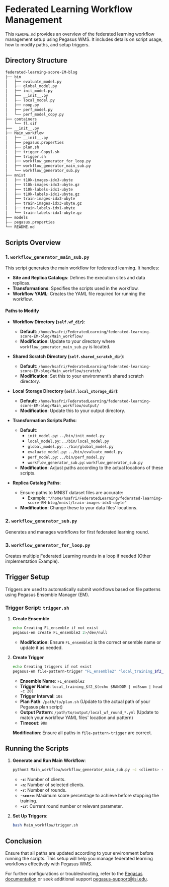 
# Federated Learning Workflow Management

This `README.md` provides an overview of the federated learning workflow management setup using Pegasus WMS. It includes details on script usage, how to modify paths, and setup triggers.

## Directory Structure

```bash
federated-learning-score-EM-blog
├── bin
│   ├── evaluate_model.py
│   ├── global_model.py
│   ├── init_model.py
│   ├── __init__.py
│   ├── local_model.py
│   ├── noop.py
│   ├── perf_model.py
│   └── perf_model_copy.py
├── containers
│   └── fl.sif
├── __init__.py
├── Main_workflow
│   ├── __init__.py
│   ├── pegasus.properties
│   ├── plan.sh
│   ├── trigger-Copy1.sh
│   ├── trigger.sh
│   ├── workflow_generator_for_loop.py
│   ├── workflow_generator_main_sub.py
│   └── workflow_generator_sub.py
├── mnist
│   ├── t10k-images-idx3-ubyte
│   ├── t10k-images-idx3-ubyte.gz
│   ├── t10k-labels-idx1-ubyte
│   ├── t10k-labels-idx1-ubyte.gz
│   ├── train-images-idx3-ubyte
│   ├── train-images-idx3-ubyte.gz
│   ├── train-labels-idx1-ubyte
│   └── train-labels-idx1-ubyte.gz
├── models
├── pegasus.properties
└── README.md
```

## Scripts Overview

### 1. `workflow_generator_main_sub.py`

This script generates the main workflow for federated learning. It handles:

- **Site and Replica Catalogs**: Defines the execution sites and data replicas.
- **Transformations**: Specifies the scripts used in the workflow.
- **Workflow YAML**: Creates the YAML file required for running the workflow.

#### Paths to Modify

- **Workflow Directory (`self.wf_dir`)**:
  - **Default**: `/home/hsafri/FederatedLearning/federated-learning-score-EM-blog/Main_workflow/`
  - **Modification**: Update to your directory where `workflow_generator_main_sub.py` is located.

- **Shared Scratch Directory (`self.shared_scratch_dir`)**:
  - **Default**: `/home/hsafri/FederatedLearning/federated-learning-score-EM-blog/Main_workflow/scratch/`
  - **Modification**: Set this to your environment’s shared scratch directory.

- **Local Storage Directory (`self.local_storage_dir`)**:
  - **Default**: `/home/hsafri/FederatedLearning/federated-learning-score-EM-blog/Main_workflow/output/`
  - **Modification**: Update this to your output directory.

- **Transformation Scripts Paths**:
  - **Default**:
    - `init_model.py`: `../bin/init_model.py`
    - `local_model.py`: `../bin/local_model.py`
    - `global_model.py`: `../bin/global_model.py`
    - `evaluate_model.py`: `../bin/evaluate_model.py`
    - `perf_model.py`: `../bin/perf_model.py`
    - `workflow_generator_sub.py`: `workflow_generator_sub.py`
  - **Modification**: Adjust paths according to the actual locations of these scripts.

- **Replica Catalog Paths**:
  - Ensure paths to MNIST dataset files are accurate:
    - Example: `"/home/hsafri/FederatedLearning/federated-learning-score-EM-blog/mnist/train-images-idx3-ubyte"`
  - **Modification**: Change these to your data files' locations.

### 2. `workflow_generator_sub.py`

Generates and manages workflows for first federated learning round.

### 3. `workflow_generator_for_loop.py`

Creates multiple Federated Learning rounds in a loop if needed (Other implementation Example).

## Trigger Setup

Triggers are used to automatically submit workflows based on file patterns using Pegasus Ensemble Manager (EM).

### Trigger Script: `trigger.sh`

1. **Create Ensemble**

   ```bash
   echo Creating FL_ensemble if not exist
   pegasus-em create FL_ensemble2 2>/dev/null
   ```

   - **Modification**: Ensure `FL_ensemble2` is the correct ensemble name or update it as needed.

2. **Create Trigger**

   ```bash
   echo Creating triggers if not exist
   pegasus-em file-pattern-trigger "FL_ensemble2" "local_training_$f2_$(echo $RANDOM | md5sum | head -c 20)" 10s "/path/to/plan.sh" "/path/to/output/local_wf_round_*.yml" --timeout 90m
   ```

   - **Ensemble Name**: `FL_ensemble2`
   - **Trigger Name**: `local_training_$f2_$(echo $RANDOM | md5sum | head -c 20)`
   - **Trigger Interval**: `10s`
   - **Plan Path**: `/path/to/plan.sh` (Update to the actual path of your Pegasus plan script)
   - **Output Pattern**: `/path/to/output/local_wf_round_*.yml` (Update to match your workflow YAML files' location and pattern)
   - **Timeout**: `90m`

   **Modification**: Ensure all paths in `file-pattern-trigger` are correct.

## Running the Scripts

1. **Generate and Run Main Workflow**:

   ```bash
   python3 Main_workflow/workflow_generator_main_sub.py -c <clients> -n <selection> -r <rounds> -score <score> -cr <current_round>
   ```

   - **`-c`**: Number of clients.
   - **`-n`**: Number of selected clients.
   - **`-r`**: Number of rounds.
   - **`-score`**: Maximum score percentage to achieve before stopping the training.
   - **`-cr`**: Current round number or relevant parameter.

2. **Set Up Triggers**:

   ```bash
   bash Main_workflow/trigger.sh
   ```

## Conclusion

Ensure that all paths are updated according to your environment before running the scripts. This setup will help you manage federated learning workflows effectively with Pegasus WMS.

For further configurations or troubleshooting, refer to the [Pegasus documentation](https://pegasus.isi.edu/documentation/) or seek additional support pegasus-support@isi.edu.

